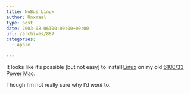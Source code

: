 ```yaml
---
title: NuBus Linux
author: Unxmaal
type: post
date: 2003-08-06T00:00:00+00:00
url: /archives/887
categories:
  - Apple

---
```

It looks like it&#8217;s possible [but not easy] to install [Linux][1] on my old [6100/33 Power Mac][2]. 

Though I&#8217;m not really sure why I&#8217;d _want_ to.

 [1]: http://nubus.tuxppc.org/plain_page.php?caller=powermaclinux.php3+record=77
 [2]: http://everymac.com/systems/apple/powermac/stats/powermac_6100_66.html